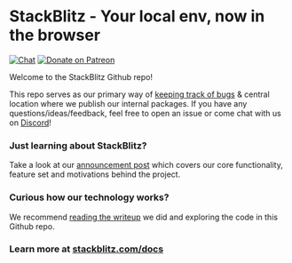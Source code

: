 # StackBlitz - Your local env, now in the browser
[![Chat](https://img.shields.io/badge/chat-on%20discord-7289da.svg)](https://discord.gg/stackblitz) [![Donate on Patreon](https://img.shields.io/badge/patreon-donate-yellow.svg)](https://www.patreon.com/stackblitz)

Welcome to the StackBlitz Github repo!

This repo serves as our primary way of [keeping track of bugs](https://github.com/stackblitz/core/issues) & central location where we publish our internal packages. If you have any questions/ideas/feedback, feel free to open an issue or come chat with us on [Discord](https://discord.gg/stackblitz)!

### Just learning about StackBlitz?
Take a look at our [announcement post](https://medium.com/@ericsimons/stackblitz-online-vs-code-ide-for-angular-react-7d09348497f4) which covers our core functionality, feature set and motivations behind the project.

### Curious how our technology works?
We recommend [reading the writeup](https://medium.com/@ericsimons/introducing-turbo-5x-faster-than-yarn-npm-and-runs-natively-in-browser-cc2c39715403) we did and exploring the code in this Github repo.

### Learn more at [stackblitz.com/docs](https://stackblitz.com/docs)
